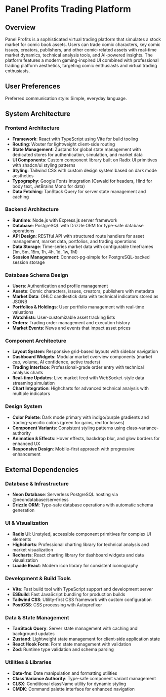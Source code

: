 # Panel Profits Trading Platform

## Overview

Panel Profits is a sophisticated virtual trading platform that simulates a stock market for comic book assets. Users can trade comic characters, key comic issues, creators, publishers, and other comic-related assets with real-time market dynamics, technical analysis tools, and AI-powered insights. The platform features a modern gaming-inspired UI combined with professional trading platform aesthetics, targeting comic enthusiasts and virtual trading enthusiasts.

## User Preferences

Preferred communication style: Simple, everyday language.

## System Architecture

### Frontend Architecture
- **Framework**: React with TypeScript using Vite for build tooling
- **Routing**: Wouter for lightweight client-side routing
- **State Management**: Zustand for global state management with dedicated stores for authentication, simulation, and market data
- **UI Components**: Custom component library built on Radix UI primitives with shadcn/ui styling patterns
- **Styling**: Tailwind CSS with custom design system based on dark mode aesthetics
- **Typography**: Google Fonts integration (Oswald for headers, Hind for body text, JetBrains Mono for data)
- **Data Fetching**: TanStack Query for server state management and caching

### Backend Architecture
- **Runtime**: Node.js with Express.js server framework
- **Database**: PostgreSQL with Drizzle ORM for type-safe database operations
- **API Design**: RESTful API with structured route handlers for asset management, market data, portfolios, and trading operations
- **Data Storage**: Time-series market data with configurable timeframes (1m, 5m, 15m, 1h, 4h, 1d, 1w, 1M)
- **Session Management**: Connect-pg-simple for PostgreSQL-backed session storage

### Database Schema Design
- **Users**: Authentication and profile management
- **Assets**: Comic characters, issues, creators, publishers with metadata
- **Market Data**: OHLC candlestick data with technical indicators stored as JSONB
- **Portfolios & Holdings**: User portfolio management with real-time valuations
- **Watchlists**: User-customizable asset tracking lists
- **Orders**: Trading order management and execution history
- **Market Events**: News and events that impact asset prices

### Component Architecture
- **Layout System**: Responsive grid-based layouts with sidebar navigation
- **Dashboard Widgets**: Modular market overview components (market cap, volume, AI confidence, active traders)
- **Trading Interface**: Professional-grade order entry with technical analysis charts
- **Real-time Updates**: Live market feed with WebSocket-style data streaming simulation
- **Chart Integration**: Highcharts for advanced technical analysis with multiple indicators

### Design System
- **Color Palette**: Dark mode primary with indigo/purple gradients and trading-specific colors (green for gains, red for losses)
- **Component Variants**: Consistent styling patterns using class-variance-authority
- **Animation & Effects**: Hover effects, backdrop blur, and glow borders for enhanced UX
- **Responsive Design**: Mobile-first approach with progressive enhancement

## External Dependencies

### Database & Infrastructure
- **Neon Database**: Serverless PostgreSQL hosting via @neondatabase/serverless
- **Drizzle ORM**: Type-safe database operations with automatic schema generation

### UI & Visualization
- **Radix UI**: Unstyled, accessible component primitives for complex UI elements
- **Highcharts**: Professional charting library for technical analysis and market visualization
- **Recharts**: React charting library for dashboard widgets and data visualization
- **Lucide React**: Modern icon library for consistent iconography

### Development & Build Tools
- **Vite**: Fast build tool with TypeScript support and development server
- **ESBuild**: Fast JavaScript bundling for production builds
- **Tailwind CSS**: Utility-first CSS framework with custom configuration
- **PostCSS**: CSS processing with Autoprefixer

### Data & State Management
- **TanStack Query**: Server state management with caching and background updates
- **Zustand**: Lightweight state management for client-side application state
- **React Hook Form**: Form state management with validation
- **Zod**: Runtime type validation and schema parsing

### Utilities & Libraries
- **Date-fns**: Date manipulation and formatting utilities
- **Class Variance Authority**: Type-safe component variant management
- **CLSX**: Conditional className utility for dynamic styling
- **CMDK**: Command palette interface for enhanced navigation